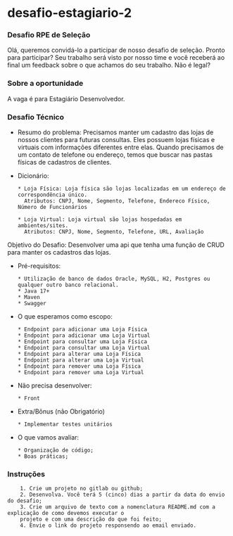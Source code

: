 # desafio-estagiario-2

### Desafio RPE de Seleção 
Olá, queremos convidá-lo a participar de nosso desafio de seleção.  Pronto para participar? Seu trabalho será visto por nosso time e você receberá ao final um feedback sobre o que achamos do seu trabalho. Não é legal?

### Sobre a oportunidade 
A vaga é para Estagiário Desenvolvedor.

### Desafio Técnico

  - Resumo do problema: Precisamos manter um cadastro das lojas de nossos clientes para futuras consultas. Eles possuem lojas físicas e virtuais com informações diferentes entre elas. Quando precisamos de um contato de telefone ou endereço, temos que buscar nas pastas físicas de cadastros de clientes.
    
  
  - Dicionário:
    ```
    * Loja Física: Loja física são lojas localizadas em um endereço de correspondência único.
      Atributos: CNPJ, Nome, Segmento, Telefone, Endereco Físico, Número de Funcionários
        
    * Loja Virtual: Loja virtual são lojas hospedadas em ambientes/sites.
      Atributos: CNPJ, Nome, Segmento, Telefone, URL, Avaliação
    ```

  Objetivo do Desafio: Desenvolver uma api que tenha uma função de CRUD para manter os cadastros das lojas.    
  
    
  - Pré-requisitos:
    ```
    * Utilização de banco de dados Oracle, MySQL, H2, Postgres ou qualquer outro banco relacional.
    * Java 17+
    * Maven
    * Swagger

    ```

  - O que esperamos como escopo:
    ```
    * Endpoint para adicionar uma Loja Física
    * Endpoint para adicionar uma Loja Virtual
    * Endpoint para consultar uma Loja Física
    * Endpoint para consultar uma Loja Virtual
    * Endpoint para alterar uma Loja Física
    * Endpoint para alterar uma Loja Virtual
    * Endpoint para remover uma Loja Física
    * Endpoint para remover uma Loja Virtual

    ```

  - Não precisa desenvolver:
    ```
    * Front
    ```

  - Extra/Bônus (não Obrigatório)
    ```
    * Implementar testes unitários
    ```
  
  - O que vamos avaliar:
    ```
    * Organização de código;
    * Boas práticas;
    ```

### Instruções
        1. Crie um projeto no gitlab ou github;
        2. Desenvolva. Você terá 5 (cinco) dias a partir da data do envio do desafio; 
        3. Crie um arquivo de texto com a nomenclatura README.md com a explicação de como devemos executar o 
        projeto e com uma descrição do que foi feito; 
        4. Envie o link do projeto responsendo ao email enviado.

